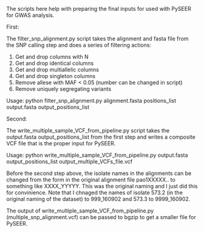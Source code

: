 The scripts here help with preparing the final inputs for used with PySEER for GWAS analysis.

First:

The filter_snp_alignment.py script takes the alignment and fasta file from the SNP calling step and does
a series of filtering actions:

 1. Get and drop columns with N
 2. Get and drop identical columns
 3. Get and drop multiallelic columns
 4. Get and drop singleton columns
 5. Remove allese with MAF < 0.05 (number can be changed in script)
 6. Remove uniquely segregating variants
 
Usage: python filter_snp_alignment.py alignment.fasta positions_list output.fasta output_positions_list

Second:

The write_multiple_sample_VCF_from_pipeline.py script takes the output.fasta output_positions_list from the first step
and writes a composite VCF file that is the proper input for PySEER.

Usage: python write_multiple_sample_VCF_from_pipeline.py output.fasta output_positions_list output_multiple_VCFs_file.vcf

Before the second step above, the isolate names in the alignments can be changed from the form in the original alignment file 
pao1XXXXX.. to something like XXXX_YYYYY. This was the original naming and I just did this for convinience. Note that I chnaged
the names of isolate 573.2 (in the original naming of the dataset) to 999_160902 and 573.3 to 9999_160902.

The output of write_multiple_sample_VCF_from_pipeline.py (multiple_snp_alignment.vcf) can be passed to bgzip to get a smaller file
for PySEER.
